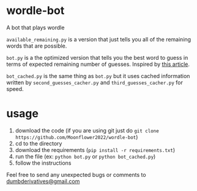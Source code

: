 # wordle-bot
A bot that plays wordle

`available_remaining.py` is a version that just tells you all of the remaining words that are possible.  

`bot.py` is a the optimized version that tells you the best word to guess in terms of expected remaining number of guesses. Inspired by [this article](https://ben.land/post/2022/02/11/optimal-wordle-solution/).

`bot_cached.py` is the same thing as `bot.py` but it uses cached information written by `second_guesses_cacher.py` and `third_guesses_cacher.py` for speed. 

# usage
1. download the code (if you are using git just do `git clone https://github.com/Moonflower2022/wordle-bot`)
2. cd to the directory 
3. download the requirements (`pip install -r requirements.txt`)
3. run the file (ex: `python bot.py` or `python bot_cached.py`)
4. follow the instructions

Feel free to send any unexpected bugs or comments to dumbderivatives@gmail.com
